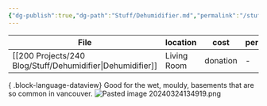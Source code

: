 ```yaml
---
{"dg-publish":true,"dg-path":"Stuff/Dehumidifier.md","permalink":"/stuff/dehumidifier/"}
---
```



| File                                                          | location    | cost     | person_taking |
| ------------------------------------------------------------- | ----------- | -------- | ------------- |
| [[200 Projects/240 Blog/Stuff/Dehumidifier\|Dehumidifier]] | Living Room | donation | \-            |

{ .block-language-dataview}
Good for the wet, mouldy, basements that are so common in vancouver. 
![Pasted image 20240324134919.png](/img/user/Attachments/Pasted%20image%2020240324134919.png)